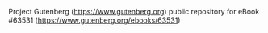 Project Gutenberg (https://www.gutenberg.org) public repository for
eBook #63531 (https://www.gutenberg.org/ebooks/63531)
